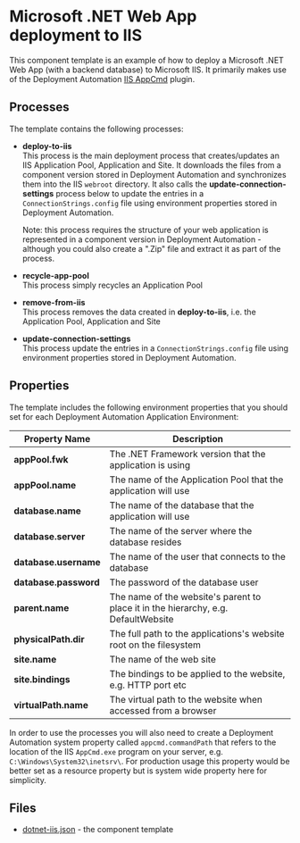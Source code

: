 # Microsoft .NET Web App deployment to IIS

This component template is an example of how to deploy a Microsoft .NET Web App (with a backend
database) to Microsoft IIS. It primarily makes use of the Deployment Automation 
[IIS AppCmd](http://help.serena.com/doc_center/sra/ver6_2_3/SDA_Plugin_Index/sra_plug_iisappcmd.html#sraiisappcmd) plugin.

Processes
---------
The template contains the following processes:

 - **deploy-to-iis**  
   This process is the main deployment process that creates/updates an IIS Application Pool,
   Application and Site. It downloads the files from a component version stored in Deployment Automation and synchronizes 
   them into the  IIS `webroot` directory. It also calls the **update-connection-settings** process below to update the 
   entries in a `ConnectionStrings.config` file using environment properties stored in Deployment Automation.  
   
   Note: this process requires the structure of your web application is represented in a component version in Deployment 
   Automation - although you could also create a ".Zip" file and extract it as part of the process.
 - **recycle-app-pool**  
   This process simply recycles an Application Pool
 - **remove-from-iis**  
   This process removes the data created in **deploy-to-iis**, i.e. the Application Pool, Application 
   and Site
 - **update-connection-settings**  
   This process update the entries in a `ConnectionStrings.config` file using
   environment properties stored in Deployment Automation.

Properties
----------

The template includes the following environment properties that you should set for each Deployment Automation
Application Environment:

Property Name                             | Description
------------------------------------------|----------------------------------------------------------------------
**appPool.fwk**                           | The .NET Framework version that the application is using
**appPool.name**                          | The name of the Application Pool that the application will use
**database.name**                         | The name of the database that the application will use
**database.server**                       | The name of the server where the database resides
**database.username**                     | The name of the user that connects to the database
**database.password**                     | The password of the database user
**parent.name**                           | The name of the website's parent to place it in the hierarchy, e.g. DefaultWebsite
**physicalPath.dir**                      | The full path to the applications's website root on the filesystem
**site.name**                             | The name of the web site
**site.bindings**                         | The bindings to be applied to the website, e.g. HTTP port etc
**virtualPath.name**                      | The virtual path to the website when accessed from a browser

In order to use the processes you will also need to create a Deployment Automation system property
called `appcmd.commandPath` that refers to the location of the IIS `AppCmd.exe` program on your server,
e.g. `C:\Windows\System32\inetsrv\`.  For production usage this property would be better set as a resource
property but is system wide property here for simplicity.   

Files
-----

 - [dotnet-iis.json](dotnet-iis.json) - the component template
 
